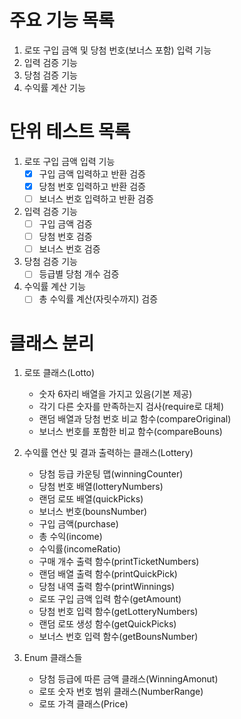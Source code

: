 # 주요 기능 목록
1. 로또 구입 금액 및 당첨 번호(보너스 포함) 입력 기능
2. 입력 검증 기능
3. 당첨 검증 기능
4. 수익률 계산 기능

# 단위 테스트 목록
1. 로또 구입 금액 입력 기능
   - [x] 구입 금액 입력하고 반환 검증
   - [x] 당첨 번호 입력하고 반환 검증
   - [ ] 보너스 번호 입력하고 반환 검증
2. 입력 검증 기능
   - [ ] 구입 금액 검증
   - [ ] 당첨 번호 검증
   - [ ] 보너스 번호 검증
3. 당첨 검증 기능
   - [ ] 등급별 당첨 개수 검증
4. 수익률 계산 기능
   - [ ] 총 수익률 계산(자릿수까지) 검증

# 클래스 분리
1. 로또 클래스(Lotto)
   - 숫자 6자리 배열을 가지고 있음(기본 제공)
   - 각기 다른 숫자를 만족하는지 검사(require로 대체)
   - 랜덤 배열과 당첨 번호 비교 함수(compareOriginal)
   - 보너스 번호를 포함한 비교 함수(compareBouns)

2. 수익률 연산 및 결과 출력하는 클래스(Lottery)
   - 당첨 등급 카운팅 맵(winningCounter)
   - 당첨 번호 배열(lotteryNumbers)
   - 랜덤 로또 배열(quickPicks)
   - 보너스 번호(bounsNumber)
   - 구입 금액(purchase)
   - 총 수익(income)
   - 수익률(incomeRatio)
   - 구매 개수 출력 함수(printTicketNumbers)
   - 랜덤 배열 출력 함수(printQuickPick)
   - 당첨 내역 출력 함수(printWinnings)
   - 로또 구입 금액 입력 함수(getAmount)
   - 당첨 번호 입력 함수(getLotteryNumbers)
   - 랜덤 로또 생성 함수(getQuickPicks)
   - 보너스 번호 입력 함수(getBounsNumber)

3. Enum 클래스들
   - 당첨 등급에 따른 금액 클래스(WinningAmonut)
   - 로또 숫자 번호 범위 클래스(NumberRange)
   - 로또 가격 클래스(Price)

